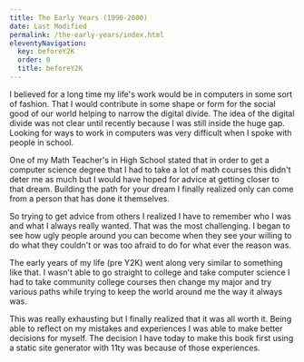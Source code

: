 ```yaml
---
title: The Early Years (1990-2000)
date: Last Modified
permalink: /the-early-years/index.html
eleventyNavigation:
  key: beforeY2K
  order: 0
  title: beforeY2K
---
```


I believed for a long time my life's work would be in computers in some sort of fashion. That I would contribute in some shape or form for the social good of our 
world helping to narrow the digital divide. The idea of the digital divide was not clear until recently because I was still inside the huge gap. Looking for ways to work in computers was very difficult when I spoke with people in school. 

One of my Math Teacher's in High School stated that in order to get a computer science degree that I had to take a lot of math courses this didn't deter me as much but I would have hoped for advice at getting closer to that dream. Building the path for your dream I finally realized only can come from a person that has done it themselves.

So trying to get advice from others I realized I have to remember who I was and what I always really wanted. That was the most challenging. I began to see how ugly people around you can become when they see your willing to do what they couldn't or was too afraid to do for what ever the reason was.

The early years of my life (pre Y2K) went along very similar to something like that. I wasn't able to go straight to college and take computer science I had to take community college courses then change my major and try various paths while trying to keep the world around me the way it always was.

This was really exhausting but I finally realized that it was all worth it. Being able to reflect on my mistakes and experiences I was able to make better decisions for myself. The decision I have today to make this book first using a static site generator with 11ty was because of those experiences.


